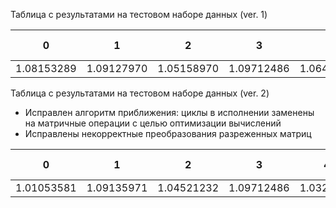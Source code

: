Таблица с результатами на тестовом наборе данных (ver. 1)

| 0 | 1 | 2 | 3 | 4 | Среднее зн. | Отклонение |
| --- | --- | --- | --- | --- | --- | --- |
| 1.08153289 | 1.09127970 | 1.05158970 | 1.09712486 | 1.06408214 | 1.07712 | 0.01899 |

Таблица с результатами на тестовом наборе данных (ver. 2)
* Исправлен алгоритм приближения: циклы в исполнении заменены на матричные операции с целью оптимизации вычислений
* Исправлены некорректные преобразования разреженных матриц

| 0 | 1 | 2 | 3 | 4 | Среднее зн. | Отклонение |
| --- | --- | --- | --- | --- | --- | --- |
| 1.01053581 | 1.09135971 | 1.04521232 | 1.09712486 | 1.0325535 | 1.05536 | 0.03766 |
